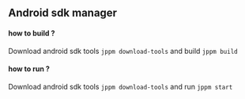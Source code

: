 ## Android sdk manager

#### how to build ?

Download android sdk tools ``jppm download-tools`` and build ``jppm build``

#### how to run ?

Download android sdk tools ``jppm download-tools`` and run ``jppm start``
